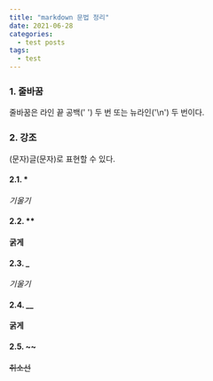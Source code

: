 ```yaml
---
title: "markdown 문법 정리"
date: 2021-06-28
categories:
  - test posts
tags:
  - test
---
```


### 1. 줄바꿈
줄바꿈은 라인 끝 공백(' ') 두 번 또는 뉴라인('\n') 두 번이다.  

### 2. 강조
(문자)글(문자)로 표현할 수 있다.  
#### 2.1. *
  *기울기*  
#### 2.2. **
  **굵게**  
#### 2.3. _
  _기울기_  
#### 2.4. __
  __굵게__  
#### 2.5. ~~
  ~~취소선~~  

